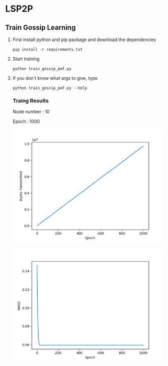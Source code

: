 # LSP2P
## Train Gossip Learning 

1. First install python and pip package and download the dependencies
   
   ```shell
   pip install -r requirements.txt
   ``` 

2. Start training
   
   ```shell
   python train_gossip_pmf.py
   ```

3. If you don't know what args to give, type
   
   ```shell
   python train_gossip_pmf.py --help
   ```
    ### Traing Results
    Node number : 10 
    
    Epoch : 1000

    ![transmission](trans.png)

    ![rmse](rmses.png)